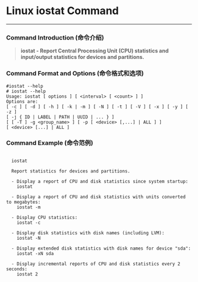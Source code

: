 # Linux iostat Command
-------------------
### Command Introduction (命令介绍)
> **iostat - Report Central Processing Unit (CPU) statistics and input/output statistics for devices and partitions.**
### Command Format and Options (命令格式和选项)
```
#iostat --help
# iostat --help
Usage: iostat [ options ] [ <interval> [ <count> ] ]
Options are:
[ -c ] [ -d ] [ -h ] [ -k | -m ] [ -N ] [ -t ] [ -V ] [ -x ] [ -y ] [ -z ]
[ -j { ID | LABEL | PATH | UUID | ... } ]
[ [ -T ] -g <group_name> ] [ -p [ <device> [,...] | ALL ] ]
[ <device> [...] | ALL ]
```
### Command Example (命令范例)
```

  iostat

  Report statistics for devices and partitions.

  - Display a report of CPU and disk statistics since system startup:
    iostat

  - Display a report of CPU and disk statistics with units converted to megabytes:
    iostat -m

  - Display CPU statistics:
    iostat -c

  - Display disk statistics with disk names (including LVM):
    iostat -N

  - Display extended disk statistics with disk names for device "sda":
    iostat -xN sda

  - Display incremental reports of CPU and disk statistics every 2 seconds:
    iostat 2

```
